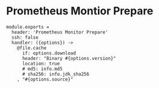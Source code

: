 
# Prometheus Montior Prepare

    module.exports =
      header: 'Prometheus Monitor Prepare'
      ssh: false
      handler: ({options}) ->
        @file.cache
          if: options.download
          header: "Binary #{options.version}"
          location: true
          # md5: info.md5
          # sha256: info.jdk_sha256
        , "#{options.source}"
